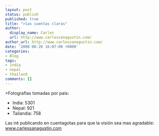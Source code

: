 ```yaml
---
layout: post
status: publish
published: true
title: ">las cuentas claras"
author:
  display_name: Carles
  url: http://www.carlessanagustin.com/
author_url: http://www.carlessanagustin.com/
date: '2008-08-20 16:07:00 +0000'
categories:
- Blog
tags:
- india
- nepal
- thailand
comments: []
---
```

<p>>Fotograf&iacute;as tomadas por pa&iacute;s:
<ul>
<li>India: 5301</li>
<li>Nepal: 921</li>
<li>Tailandia: 758</li>
</ul>
<p>Las ir&eacute; publicando en cuentagotas para que la visi&oacute;n sea mas agradable:<a href="http://www.carlessanagustin.com/"> www.carlessanagustin.com</a></p>
